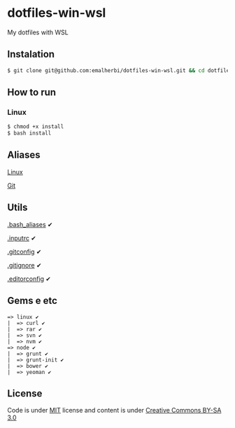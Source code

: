 # dotfiles-win-wsl

My dotfiles with WSL

## Instalation

```bash
$ git clone git@github.com:emalherbi/dotfiles-win-wsl.git && cd dotfiles-win-wsl
```

## How to run

### Linux

```bash
$ chmod +x install
$ bash install
```

## Aliases

[Linux](https://github.com/emalherbi/dotfiles-win-wsl/blob/master/system/.bash_aliases)

[Git](https://github.com/emalherbi/dotfiles-win-wsl/blob/master/git/.gitconfig)

## Utils

[.bash_aliases](https://github.com/emalherbi/dotfiles-win-wsl/blob/master/system/.bash_aliases) ✔

[.inputrc](https://github.com/emalherbi/dotfiles-win-wsl/blob/master/system/.inputrc) ✔

[.gitconfig](https://github.com/emalherbi/dotfiles-win-wsl/blob/master/git/.gitconfig) ✔

[.gitignore](https://github.com/emalherbi/dotfiles-win-wsl/blob/master/git/.gitignore) ✔

[.editorconfig](https://github.com/emalherbi/dotfiles-win-wsl/blob/master/.editorconfig) ✔

## Gems e etc

```
=> linux ✔
|  => curl ✔
|  => rar ✔
|  => svn ✔
|  => nvm ✔
=> node ✔
|  => grunt ✔
|  => grunt-init ✔
|  => bower ✔
|  => yeoman ✔
```

## License

Code is under [MIT](http://davidsonfellipe.mit-license.org) license and content is under [Creative Commons BY-SA 3.0](http://creativecommons.org/licenses/by-sa/3.0/deed.en_US)
